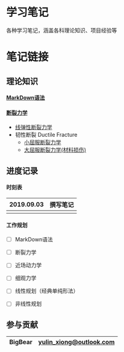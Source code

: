 # 学习笔记
各种学习笔记，涵盖各科理论知识、项目经验等

# 笔记链接
## 理论知识
#### [MarkDown语法](./markdown语法.md)
#### [断裂力学](./断裂力学)
* [线弹性断裂力学](./断裂力学/线弹性断裂力学.md)
* 韧性断裂 Ductile Fracture
    * [小屈服断裂力学](./断裂力学/小屈服断裂力学.md)
    * [大屈服断裂力学(材料损伤)](./断裂力学/大屈服断裂力学.md)
## 进度记录
#### 时刻表
| 2019.09.03 | 撰写笔记 |
| ---------- | -------------- |
|            |                |

#### 工作规划
- [ ] MarkDown语法
- [ ] 断裂力学
- [ ] 近场动力学
- [ ] 细观力学
- [ ] 线性规划（经典单纯形法）
- [ ] 非线性规划




## 参与贡献

| BigBear | yulin_xiong@outlook.com |
| ------- | ----------------------- |
